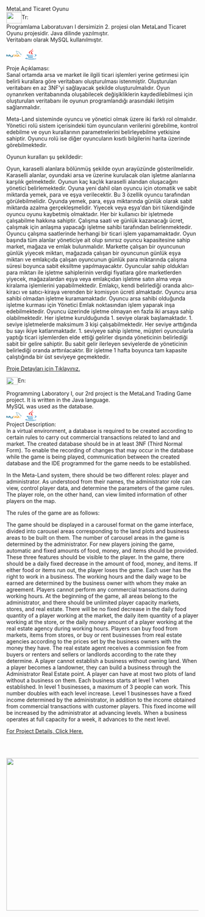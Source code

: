 MetaLand Ticaret Oyunu<br>
<img align="center" src="https://www.svgrepo.com/show/237418/turkey.svg"  height="30" width="40" />Tr:</a><br>
Programlama Laboratuvarı I dersimizin 2. projesi olan MetaLand Ticaret Oyunu projesidir.
Java dilinde yazılmıştır.<br>
Veritabanı olarak MySQL kullanılmıştır.<br>

<img align="center" src="https://raw.githubusercontent.com/devicons/devicon/master/icons/mysql/mysql-original-wordmark.svg"  height="30" width="40" /></a>
<img align="center" src="https://raw.githubusercontent.com/devicons/devicon/master/icons/java/java-original.svg"  height="30" width="40" /></a><br>

Proje Açıklaması:<br>
Sanal ortamda arsa ve market ile ilgili ticari işlemleri yerine getirmesi için belirli kurallara göre veritabanı oluşturulması istenmiştir. Oluşturulan veritabanı en az 3NF'yi sağlayacak şekilde oluşturulmalıdır. Oyun oynanırken veritabanında oluşabilecek değişikliklerin kaydedilebilmesi için oluşturulan veritabanı ile oyunun programlandığı arasındaki iletişim sağlanmalıdır.

Meta-Land sisteminde oyuncu ve yönetici olmak üzere iki farklı rol olmalıdır. Yönetici rolü sistem içerisindeki tüm oyuncuların verilerini görebilme, kontrol edebilme ve oyun kurallarının parametrelerini belirleyebilme yetkisine sahiptir. Oyuncu rolü ise diğer oyuncuların kısıtlı bilgilerini harita üzerinde görebilmektedir.

Oyunun kuralları şu şekildedir:

Oyun, karaselli alanlara bölünmüş şekilde oyun arayüzünde gösterilmelidir. Karaselli alanlar, oyundaki arsa ve üzerine kurulacak olan işletme alanlarına karşılık gelmektedir. Oyunun kaç kaçlık karaselli alandan oluşacağını yönetici belirlemektedir.
Oyuna yeni dahil olan oyuncu için otomatik ve sabit miktarda yemek, para ve eşya verilecektir. Bu 3 özellik oyuncu tarafından görülebilmelidir. Oyunda yemek, para, eşya miktarında günlük olarak sabit miktarda azalma gerçekleşmelidir. Yiyecek veya eşya'dan biri tükendiğinde oyuncu oyunu kaybetmiş olmaktadır.
Her bir kullanıcı bir işletmede çalışabilme hakkına sahiptir. Çalışma saati ve günlük kazanacağı ücret, çalışmak için anlaşma yapacağı işletme sahibi tarafından belirlenmektedir. Oyuncu çalışma saatlerinde herhangi bir ticari işlem yapamamaktadır.
Oyun başında tüm alanlar yöneticiye ait olup sınırsız oyuncu kapasitesine sahip market, mağaza ve emlak bulunmalıdır. Markette çalışan bir oyuncunun günlük yiyecek miktarı, mağazada çalışan bir oyuncunun günlük eşya miktarı ve emlakçıda çalışan oyuncunun günlük para miktarında çalışma süresi boyunca sabit eksiltme yapılmayacaktır.
Oyuncular sahip oldukları para miktarı ile işletme sahiplerinin verdigi fiyatlara göre marketlerden yiyecek, mağazalardan eşya veya emlakçıdan işletme satın alma veya kiralama işlemlerini yapabilmektedir. Emlakçı, kendi belirlediği oranda alıcı-kiracı ve satıcı-kiraya verenden bir komisyon ücreti almaktadır.
Oyuncu arsa sahibi olmadan işletme kuramamaktadır. Oyuncu arsa sahibi olduğunda işletme kurması için Yönetici Emlak noktasından işlem yaparak inşa edebilmektedir. Oyuncu üzerinde işletme olmayan en fazla iki arsaya sahip olabilmektedir.
Her işletme kurulduğunda 1. seviye olarak başlamaktadır. 1. seviye işletmelerde maksimum 3 kişi çalışabilmektedir. Her seviye arttığında bu sayı ikiye katlanmaktadır. 1. seviyeye sahip işletme, müşteri oyuncularla yaptığı ticari işlemlerden elde ettiği gelirler dışında yöneticinin belirlediği sabit bir gelire sahiptir. Bu sabit gelir ilerleyen seviyelerde de yöneticinin belirlediği oranda arttırılacaktır.
Bir işletme 1 hafta boyunca tam kapasite çalıştığında bir üst seviyeye geçmektedir.
<br>

[Proje Detayları için Tıklayınız.](https://github.com/betulbodurrr/MetaLand_Ticaret_Oyunu/blob/main/Project_3.pdf)
<br>


<img align="center" src="https://www.svgrepo.com/show/365950/usa.svg"  height="20" width="30" />En:</a><br>

Programming Laboratory I, our 2rd project is the MetaLand Trading Game project.
It is written in the Java language.<br>
MySQL was used as the database.<br>
<img align="center" src="https://raw.githubusercontent.com/devicons/devicon/master/icons/mysql/mysql-original-wordmark.svg"  height="30" width="40" /></a>
<img align="center" src="https://raw.githubusercontent.com/devicons/devicon/master/icons/java/java-original.svg"  height="30" width="40" /></a><br>
Project Description:<br>
In a virtual environment, a database is required to be created according to certain rules to carry out commercial transactions related to land and market. The created database should be in at least 3NF (Third Normal Form). To enable the recording of changes that may occur in the database while the game is being played, communication between the created database and the IDE programmed for the game needs to be established.

In the Meta-Land system, there should be two different roles: player and administrator. As understood from their names, the administrator role can view, control player data, and determine the parameters of the game rules. The player role, on the other hand, can view limited information of other players on the map.

The rules of the game are as follows:

The game should be displayed in a carousel format on the game interface, divided into carousel areas corresponding to the land plots and business areas to be built on them. The number of carousel areas in the game is determined by the administrator.
For new players joining the game, automatic and fixed amounts of food, money, and items should be provided. These three features should be visible to the player. In the game, there should be a daily fixed decrease in the amount of food, money, and items. If either food or items run out, the player loses the game.
Each user has the right to work in a business. The working hours and the daily wage to be earned are determined by the business owner with whom they make an agreement. Players cannot perform any commercial transactions during working hours.
At the beginning of the game, all areas belong to the administrator, and there should be unlimited player capacity markets, stores, and real estate. There will be no fixed decrease in the daily food quantity of a player working at the market, the daily item quantity of a player working at the store, or the daily money amount of a player working at the real estate agency during working hours.
Players can buy food from markets, items from stores, or buy or rent businesses from real estate agencies according to the prices set by the business owners with the money they have. The real estate agent receives a commission fee from buyers or renters and sellers or landlords according to the rate they determine.
A player cannot establish a business without owning land. When a player becomes a landowner, they can build a business through the Administrator Real Estate point. A player can have at most two plots of land without a business on them.
Each business starts at level 1 when established. In level 1 businesses, a maximum of 3 people can work. This number doubles with each level increase. Level 1 businesses have a fixed income determined by the administrator, in addition to the income obtained from commercial transactions with customer players. This fixed income will be increased by the administrator at advancing levels.
When a business operates at full capacity for a week, it advances to the next level.
<br>

[For Project Details, Click Here.](https://github.com/betulbodurrr/MetaLand_Ticaret_Oyunu/blob/main/Project_3.pdf)

<br><br>

<img align="center" src=""  height="400" width="700" /></a><br><br>

